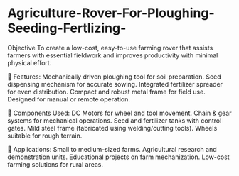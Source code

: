 # Agriculture-Rover-For-Ploughing-Seeding-Fertlizing-

Objective
To create a low-cost, easy-to-use farming rover that assists farmers with essential fieldwork and improves productivity with minimal physical effort.

🔧 Features:
Mechanically driven ploughing tool for soil preparation.
Seed dispensing mechanism for accurate sowing.
Integrated fertilizer spreader for even distribution.
Compact and robust metal frame for field use.
Designed for manual or remote operation.

🧠 Components Used:
DC Motors for wheel and tool movement.
Chain & gear systems for mechanical operations.
Seed and fertilizer tanks with control gates.
Mild steel frame (fabricated using welding/cutting tools).
Wheels suitable for rough terrain.

📌 Applications:
Small to medium-sized farms.
Agricultural research and demonstration units.
Educational projects on farm mechanization.
Low-cost farming solutions for rural areas.
